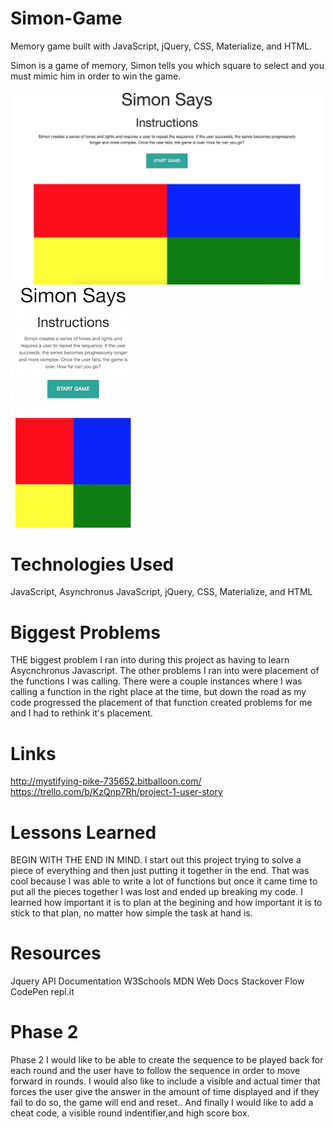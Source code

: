 # Simon-Game
Memory game built with JavaScript, jQuery, CSS, Materialize, and HTML. 

Simon is a game of memory, Simon tells you which square to select and you must mimic him in order to win the game. 

![desktop version](/images/desktop.png)
![GitHub Logo](/images/mobile.png)


# Technologies Used 

JavaScript, Asynchronus JavaScript, jQuery, CSS, Materialize, and HTML

# Biggest Problems 

THE biggest problem I ran into during this project as having to learn Asycnchronus Javascript. The other problems I ran into were placement of the functions I was calling. There were a couple instances where I was calling a function in the right place at the time, but down the road as my code progressed the placement of that function created problems for me and I had to rethink it's placement. 

# Links 

http://mystifying-pike-735652.bitballoon.com/
https://trello.com/b/KzQnp7Rh/project-1-user-story

# Lessons Learned 
BEGIN WITH THE END IN MIND. I start out this project trying to solve a piece of everything and then just putting it together in the end. That was cool because I was able to write a lot of functions but once it came time to put all the pieces together I was lost and ended up breaking my code. I learned how important it is to plan at the begining and how important it is to stick to that plan, no matter how simple the task at hand is. 

# Resources 
Jquery API Documentation 
W3Schools 
MDN Web Docs 
Stackover Flow 
CodePen 
repl.it 

# Phase 2 
Phase 2 I would like to be able to create the sequence to be played back for each round and the user have to follow the sequence in order to move forward in rounds. I would also like to include a visible and actual timer that forces the user give the answer in the amount of time displayed and if they fail to do so, the game will end and reset.. And finally I would like to add a cheat code, a visible round indentifier,and high score box. 




